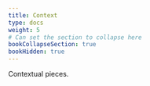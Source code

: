 ```yaml
---
title: Context
type: docs
weight: 5
# Can set the section to collapse here
bookCollapseSection: true
bookHidden: true
---
```


Contextual pieces.

